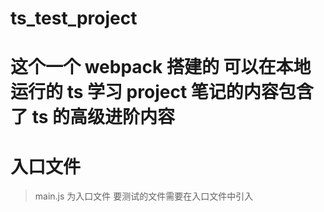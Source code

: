# ts_test_project

# 这个一个 webpack 搭建的 可以在本地运行的 ts 学习 project 笔记的内容包含了 ts 的高级进阶内容

# 入口文件

> main.js 为入口文件 要测试的文件需要在入口文件中引入
